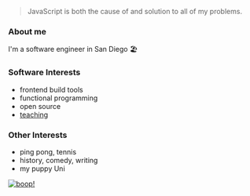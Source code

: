 > JavaScript is both the cause of and solution to all of my problems.

### About me

I'm a software engineer in San Diego 🏖️

### Software Interests

* frontend build tools
* functional programming
* open source
* [teaching](https://www.jointheleague.org/)

### Other Interests

* ping pong, tennis
* history, comedy, writing
* my puppy Uni

[![boop!](https://user-images.githubusercontent.com/2532112/108090670-b9eca680-702f-11eb-9711-0e44fd6ea477.gif)](https://www.youtube.com/watch?v=-XHfX9gmO8E)
